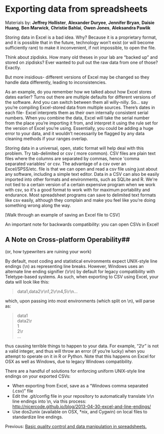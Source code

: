 # Exporting data from spreadsheets #

Materials by: **Jeffrey Hollister**, **Alexander Duryee**, **Jennifer Bryan**, **Daisie Huang**, **Ben Marwick**, **Christie Bahlai**, **Owen Jones**, **Aleksandra Pawlik**

Storing data in Excel is a bad idea. Why? Because it is a proprietary format, and it is possible that in the future, technology won’t exist (or will become sufficiently rare)  to make it inconvenient, if not impossible, to open the file. 

Think about zipdisks. How many old theses in your lab are “backed up” and stored on zipdisks? Ever wanted to pull out the raw data from one of those?
Exactly.

But more insidious- different versions of Excel may be changed so they handle data differently, leading to inconsistencies.

As an example, do you remember how we talked about how Excel stores dates earlier? Turns out there are multiple defaults for different versions of the software. And you can switch between them all willy-nilly. So… say you’re compiling Excel-stored data from multiple sources. There’s dates in each file- Excel interprets them as their own internally consistent serial numbers. When you combine the data, Excel will take the serial number from the place you’re importing it from, and interpret it using the rule set for the version of Excel you’re using. Essentially, you could be adding a huge error to your data, and it wouldn’t necessarily be flagged by any data cleaning methods if your ranges overlap.

Storing data in a universal, open, static format will help deal with this problem. Try tab-delimited  or csv ( more common). CSV files are plain text files where the columns are separated by commas, hence 'comma separated variables' or csv. The advantage of a csv over an Excel/SPSS/etc. file is that we can open and read a csv file using just about any software, including a simple text editor. Data in a CSV can also be easily imported into other formats and environments, such as SQLite and R. We're not tied to a certain version of a certain expensive program when we work with csv, so it's a good format to work with for maximum portability and endurance. Most spreadsheet programs can save to delimited text formats like csv easily, although they complain and make you feel like you’re doing something wrong along the way.

[Walk through an example of saving an Excel file to CSV]

An important note for backwards compatibility: you can open CSVs in Excel!

## A Note on Cross-platform Operability##
(or, how typewriters are ruining your work)

By default, most coding and statistical environments expect UNIX-style line endings (\n) as representing line breaks.  However, Windows uses an alternate line ending signifier (\r\n) by default for legacy compatibility with Teletype-based systems.  As such, when exporting to CSV using Excel, your data will look like this:

>data1,data2\r\n1,2\r\n4,5\r\n…

which, upon passing into most environments (which split on \n), will parse as:

>data1<br>
>data2\r<br>
>1<br>
>2\r<br>
>...

thus causing terrible things to happen to your data.  For example, “2\r” is not a valid integer, and thus will throw an error (if you’re lucky) when you attempt to operate on it in R or Python.  Note that this happens on Excel for OSX as well as Windows, due to legacy Windows compatibility.

There are a handful of solutions for enforcing uniform UNIX-style line endings on your exported CSVs:

- When exporting from Excel, save as a “Windows comma separated (.csv)” file
- Edit the .git/config file in your repository to automatically translate \r\n line endings into \n, via this process: http://nicercode.github.io/blog/2013-04-30-excel-and-line-endings/
- Use dos2unix (available on OSX, *nix, and Cygwin) on local files to standardize line endings.

Previous: [Basic quality control and data manipulation in spreadsheets.](04-quality-control.md) 
